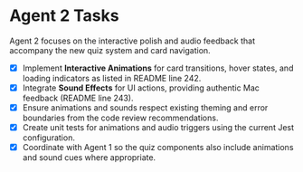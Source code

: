 # Agent 2 Tasks

Agent 2 focuses on the interactive polish and audio feedback that accompany the new quiz system and card navigation.

- [x] Implement **Interactive Animations** for card transitions, hover states, and loading indicators as listed in README line 242.
- [x] Integrate **Sound Effects** for UI actions, providing authentic Mac feedback (README line 243).
- [x] Ensure animations and sounds respect existing theming and error boundaries from the code review recommendations.
- [x] Create unit tests for animations and audio triggers using the current Jest configuration.
- [x] Coordinate with Agent 1 so the quiz components also include animations and sound cues where appropriate.
